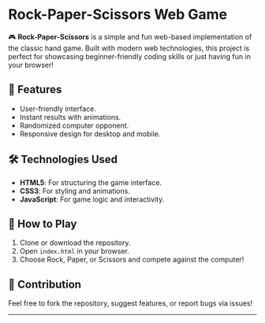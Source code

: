 

# Rock-Paper-Scissors Web Game  

🎮 **Rock-Paper-Scissors** is a simple and fun web-based implementation of the classic hand game. Built with modern web technologies, this project is perfect for showcasing beginner-friendly coding skills or just having fun in your browser!  

## 🚀 Features  
- User-friendly interface.  
- Instant results with animations.  
- Randomized computer opponent.  
- Responsive design for desktop and mobile.  

## 🛠️ Technologies Used  
- **HTML5**: For structuring the game interface.  
- **CSS3**: For styling and animations.  
- **JavaScript**: For game logic and interactivity.  

## 🎯 How to Play  
1. Clone or download the repository.  
2. Open `index.html` in your browser.  
3. Choose Rock, Paper, or Scissors and compete against the computer!  

## 🌟 Contribution  
Feel free to fork the repository, suggest features, or report bugs via issues!  

---


